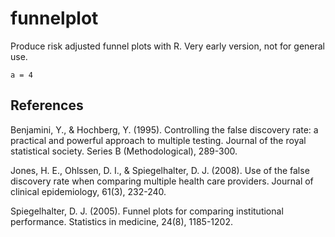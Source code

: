 # funnelplot

Produce risk adjusted funnel plots with R. Very early version, not for general use.

```{r}
a = 4
```

## References

Benjamini, Y., & Hochberg, Y. (1995). Controlling the false discovery rate: a practical and powerful approach to multiple testing. Journal of the royal statistical society. Series B (Methodological), 289-300.

Jones, H. E., Ohlssen, D. I., & Spiegelhalter, D. J. (2008). Use of the false discovery rate when comparing multiple health care providers. Journal of clinical epidemiology, 61(3), 232-240.

Spiegelhalter, D. J. (2005). Funnel plots for comparing institutional performance. Statistics in medicine, 24(8), 1185-1202.
